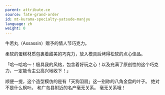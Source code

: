 ```yaml
---
parent: attribute.ce
source: fate-grand-order
id: mt-kurama-specialty-yatsude-manjyu
language: zh
weight: 0
---
```


牛若丸（Assassin）赠予的情人节巧克力。

柔软的蛋糕材质包裹着甜美的巧克力，放入模具后烤得松软的点心佳品。

「哈～哈哈～！极具我的风格，包含着好玩之心！以及充满了原创性的这个巧克力，一定能令主公高兴地收下！」

顺便一提，这个造型模仿的是有「天狗羽扇」这一别称的八角金盘的叶子。
绝对不是什么枫叶。
和广岛县附近的名产毫无关系。
毫无关系哦！
